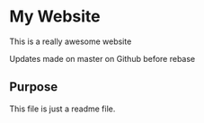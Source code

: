 # My Website

This is a really awesome website

Updates made on master on Github before rebase

## Purpose

This file is just a readme file.

